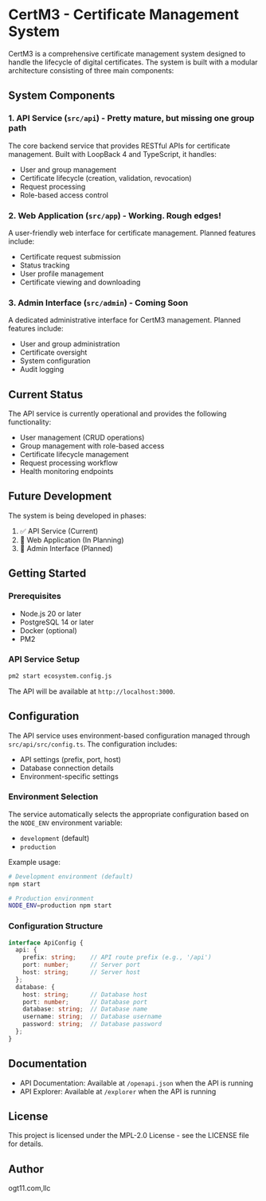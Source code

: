 # CertM3 - Certificate Management System

CertM3 is a comprehensive certificate management system designed to handle the lifecycle of digital certificates. The system is built with a modular architecture consisting of three main components:

## System Components

### 1. API Service (`src/api`) - Pretty mature, but missing one group path
The core backend service that provides RESTful APIs for certificate management. Built with LoopBack 4 and TypeScript, it handles:
- User and group management
- Certificate lifecycle (creation, validation, revocation)
- Request processing
- Role-based access control

### 2. Web Application (`src/app`) - Working.  Rough edges!
A user-friendly web interface for certificate management. Planned features include:
- Certificate request submission
- Status tracking
- User profile management
- Certificate viewing and downloading

### 3. Admin Interface (`src/admin`) - Coming Soon
A dedicated administrative interface for CertM3 management. Planned features include:
- User and group administration
- Certificate oversight
- System configuration
- Audit logging

## Current Status

The API service is currently operational and provides the following functionality:
- User management (CRUD operations)
- Group management with role-based access
- Certificate lifecycle management
- Request processing workflow
- Health monitoring endpoints

## Future Development

The system is being developed in phases:
1. ✅ API Service (Current)
2. 🔄 Web Application (In Planning)
3. 📅 Admin Interface (Planned)

## Getting Started

### Prerequisites
- Node.js 20 or later
- PostgreSQL 14 or later
- Docker (optional)
- PM2

### API Service Setup
```bash
pm2 start ecosystem.config.js
```

The API will be available at `http://localhost:3000`.

## Configuration

The API service uses environment-based configuration managed through `src/api/src/config.ts`. The configuration includes:

- API settings (prefix, port, host)
- Database connection details
- Environment-specific settings

### Environment Selection
The service automatically selects the appropriate configuration based on the `NODE_ENV` environment variable:
- `development` (default)
- `production`

Example usage:
```bash
# Development environment (default)
npm start

# Production environment
NODE_ENV=production npm start
```

### Configuration Structure
```typescript
interface ApiConfig {
  api: {
    prefix: string;    // API route prefix (e.g., '/api')
    port: number;      // Server port
    host: string;      // Server host
  };
  database: {
    host: string;      // Database host
    port: number;      // Database port
    database: string;  // Database name
    username: string;  // Database username
    password: string;  // Database password
  };
}
```

## Documentation

- API Documentation: Available at `/openapi.json` when the API is running
- API Explorer: Available at `/explorer` when the API is running

## License

This project is licensed under the MPL-2.0 License - see the LICENSE file for details.

## Author

ogt11.com,llc 
